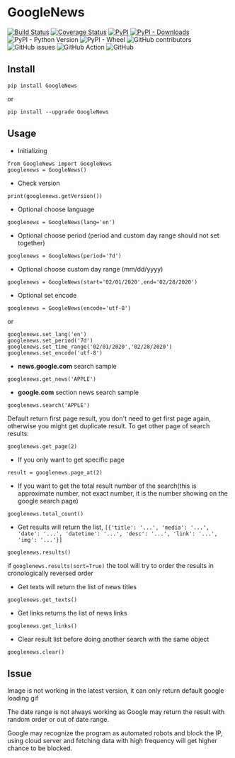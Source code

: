 # GoogleNews

[![Build Status](https://app.travis-ci.com/Iceloof/GoogleNews.svg)](https://app.travis-ci.com/github/Iceloof/GoogleNews)
[![Coverage Status](https://coveralls.io/repos/github/Iceloof/GoogleNews/badge.svg)](https://coveralls.io/github/Iceloof/GoogleNews)
[![PyPI](https://img.shields.io/pypi/v/GoogleNews)](https://pypi.org/project/GoogleNews/)
[![PyPI - Downloads](https://img.shields.io/pypi/dm/GoogleNews)](https://pypistats.org/packages/googlenews)
![PyPI - Python Version](https://img.shields.io/pypi/pyversions/GoogleNews)
![PyPI - Wheel](https://img.shields.io/pypi/wheel/GoogleNews)
![GitHub contributors](https://img.shields.io/github/contributors/Iceloof/GoogleNews)
![GitHub issues](https://img.shields.io/github/issues-raw/Iceloof/GoogleNews)
![GitHub Action](https://github.com/Iceloof/GoogleNews/workflows/GitHub%20Action/badge.svg)
![GitHub](https://img.shields.io/github/license/Iceloof/GoogleNews)

## Install
```
pip install GoogleNews
```
or
```
pip install --upgrade GoogleNews
```
## Usage
- Initializing
```
from GoogleNews import GoogleNews
googlenews = GoogleNews()
```
- Check version
```
print(googlenews.getVersion())
```
- Optional choose language
```
googlenews = GoogleNews(lang='en')
```
- Optional choose period (period and custom day range should not set together)
```
googlenews = GoogleNews(period='7d')
```
- Optional choose custom day range (mm/dd/yyyy)
```
googlenews = GoogleNews(start='02/01/2020',end='02/28/2020')
```
- Optional set encode
```
googlenews = GoogleNews(encode='utf-8')
```
or
```
googlenews.set_lang('en')
googlenews.set_period('7d')
googlenews.set_time_range('02/01/2020','02/28/2020')
googlenews.set_encode('utf-8')
```
- **news.google.com** search sample
```
googlenews.get_news('APPLE')
```
- **google.com** section news search sample
```
googlenews.search('APPLE')
```

Default return first page result, you don't need to get first page again, otherwise you might get duplicate result. To get other page of search results:

```
googlenews.get_page(2)
```
- If you only want to get specific page
```
result = googlenews.page_at(2)
```
- If you want to get the total result number of the search(this is approximate number, not exact number, it is the number showing on the google search page)
```
googlenews.total_count()
```
- Get results will return the list, `[{'title': '...', 'media': '...', 'date': '...', 'datetime': '...', 'desc': '...', 'link': '...', 'img': '...'}]`
```
googlenews.results()
```
if `googlenews.results(sort=True)` the tool will try to order the results in cronologically reversed order

- Get texts will return the list of news titles
```
googlenews.get_texts()
```
- Get links returns the list of news links
```
googlenews.get_links()
```
- Clear result list before doing another search with the same object
```
googlenews.clear()
```
## Issue
Image is not working in the latest version, it can only return default google loading gif

The date range is not always working as Google may return the result with random order or out of date range.

Google may recognize the program as automated robots and block the IP, using cloud server and fetching data with high frequency will get higher chance to be blocked. 
